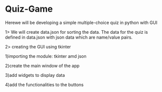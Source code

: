 # Quiz-Game
Herewe will be developing a simple multiple-choice quiz in python with GUI

1> We will create data.json for sorting the data. The data for the quiz is defined in data.json with json data which are name/value pairs.

2> creating the GUI using tkinter 

  1)importing the module: tkinter amd json
  
  2)create the main window of the app
  
  3)add widgets to display data
  
  4)add the functionalities to the buttons
